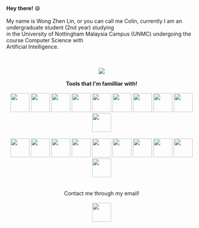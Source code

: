 
  <br><br>
  <b>Hey there!</b> 😄 
  <br><br>
  My name is Wong Zhen Lin, or you can call me Colin, currently I am an undergraduate student (2nd year) studying <br> in the University of Nottingham Malaysia Campus (UNMC) undergoing the course Computer Science with <br> Artificial Intelligence.<br><br>
 
</div>

<br>

<div align="center">
<img src="https://github-readme-stats.vercel.app/api/top-langs?username=WongZhenLin04&layout=compact&theme=dark"/>
</div>

<br>

<div align="center">
  <b>Tools that I'm familliar with!</b><br><br>
  <img height=50 src="https://cdn.jsdelivr.net/gh/devicons/devicon/icons/intellij/intellij-original.svg"/>
  <img height=50 src="https://cdn.jsdelivr.net/gh/devicons/devicon/icons/canva/canva-original.svg" />
  <img height=50 src="https://cdn.jsdelivr.net/gh/devicons/devicon/icons/anaconda/anaconda-original.svg" />
  <img height=50 src="https://cdn.jsdelivr.net/gh/devicons/devicon/icons/vscode/vscode-original.svg" />
  <img height=50 src="https://cdn.jsdelivr.net/gh/devicons/devicon/icons/c/c-original.svg" />
  <img height=50 src="https://cdn.jsdelivr.net/gh/devicons/devicon/icons/csharp/csharp-original.svg" />
  <img height=50 src="https://cdn.jsdelivr.net/gh/devicons/devicon/icons/godot/godot-original.svg" />
  <img height=50 src="https://cdn.jsdelivr.net/gh/devicons/devicon/icons/github/github-original.svg" />
  <img height=50 src="https://cdn.jsdelivr.net/gh/devicons/devicon/icons/git/git-original.svg" />
  <img height=50 src="https://cdn.jsdelivr.net/gh/devicons/devicon/icons/php/php-original.svg" />
  <br><br>
  <img height=50 src="https://cdn.jsdelivr.net/gh/devicons/devicon/icons/mysql/mysql-original.svg" />
  <img height=50 src="https://cdn.jsdelivr.net/gh/devicons/devicon/icons/haskell/haskell-original.svg" />
  <img height=50 src="https://cdn.jsdelivr.net/gh/devicons/devicon/icons/java/java-original.svg" />
  <img height=50 src="https://cdn.jsdelivr.net/gh/devicons/devicon/icons/javascript/javascript-original.svg" />
  <img height=50 src="https://cdn.jsdelivr.net/gh/devicons/devicon/icons/python/python-original.svg" />
  <img height=50 src="https://cdn.jsdelivr.net/gh/devicons/devicon/icons/jupyter/jupyter-original.svg" />
  <img height=50 src="https://cdn.jsdelivr.net/gh/devicons/devicon/icons/latex/latex-original.svg" />
  <img height=50 src="https://cdn.jsdelivr.net/gh/devicons/devicon/icons/unity/unity-original.svg" />
  <img height=50 src="https://cdn.jsdelivr.net/gh/devicons/devicon/icons/html5/html5-original.svg" />
  <img height=50 src="https://cdn.jsdelivr.net/gh/devicons/devicon/icons/css3/css3-original.svg" />

</div>

<div align="center">
<br><br> 
Contact me through my email!<br><br>
<a href = "mailto: wongzhenlin0121@gmail.com">
  <img height="50" src="https://cdn2.iconfinder.com/data/icons/custom-ios-14-1/60/Mail-512.png"/>
  </a>
</div>




